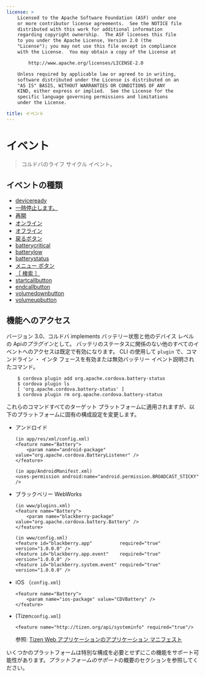 ```yaml
---
license: >
    Licensed to the Apache Software Foundation (ASF) under one
    or more contributor license agreements.  See the NOTICE file
    distributed with this work for additional information
    regarding copyright ownership.  The ASF licenses this file
    to you under the Apache License, Version 2.0 (the
    "License"); you may not use this file except in compliance
    with the License.  You may obtain a copy of the License at

        http://www.apache.org/licenses/LICENSE-2.0

    Unless required by applicable law or agreed to in writing,
    software distributed under the License is distributed on an
    "AS IS" BASIS, WITHOUT WARRANTIES OR CONDITIONS OF ANY
    KIND, either express or implied.  See the License for the
    specific language governing permissions and limitations
    under the License.

title: イベント
---
```


# イベント

> コルドバのライフ サイクル イベント。

## イベントの種類

*   [deviceready](events.deviceready.html)
*   [一時停止します。](events.pause.html)
*   [再開](events.resume.html)
*   [オンライン](events.online.html)
*   [オフライン](events.offline.html)
*   [戻るボタン](events.backbutton.html)
*   [batterycritical](events.batterycritical.html)
*   [batterylow](events.batterylow.html)
*   [batterystatus](events.batterystatus.html)
*   [メニュー ボタン](events.menubutton.html)
*   [［ 検索 ］](events.searchbutton.html)
*   [startcallbutton](events.startcallbutton.html)
*   [endcallbutton](events.endcallbutton.html)
*   [volumedownbutton](events.volumedownbutton.html)
*   [volumeupbutton](events.volumeupbutton.html)

## 機能へのアクセス

バージョン 3.0、コルドバ implements バッテリー状態と他のデバイス レベルの Api*のプラグイン*として。 バッテリのステータスに関係のない他のすべてのイベントへのアクセスは既定で有効になります。 CLI の使用して `plugin` で、コマンドライン ・ インタ フェースを有効または無効バッテリー イベント説明されたコマンド。

        $ cordova plugin add org.apache.cordova.battery-status
        $ cordova plugin ls
        [ 'org.apache.cordova.battery-status' ]
        $ cordova plugin rm org.apache.cordova.battery-status
    

これらのコマンドすべてのターゲット プラットフォームに適用されますが、以下のプラットフォームに固有の構成設定を変更します。

*   アンドロイド
    
        (in app/res/xml/config.xml)
        <feature name="Battery">
            <param name="android-package" value="org.apache.cordova.BatteryListener" />
        </feature>
        
        (in app/AndroidManifest.xml)
        <uses-permission android:name="android.permission.BROADCAST_STICKY" />
        

*   ブラックベリー WebWorks
    
        (in www/plugins.xml)
        <feature name="Battery">
            <param name="blackberry-package" value="org.apache.cordova.battery.Battery" />
        </feature>
        
        (in www/config.xml)
        <feature id="blackberry.app"          required="true" version="1.0.0.0" />
        <feature id="blackberry.app.event"    required="true" version="1.0.0.0" />
        <feature id="blackberry.system.event" required="true" version="1.0.0.0" />
        

*   iOS （`config.xml`)
    
        <feature name="Battery">
            <param name="ios-package" value="CDVBattery" />
        </feature>
        

*   (Tizen`config.xml`)
    
        <feature name="http://tizen.org/api/systeminfo" required="true"/>
        
    
    参照: [Tizen Web アプリケーションのアプリケーション マニフェスト][1]

 [1]: https://developer.tizen.org/help/topic/org.tizen.help.gs/Creating%20a%20Project.html?path=0_1_1_3#8814682_CreatingaProject-EditingconfigxmlFeatures

いくつかのプラットフォームは特別な構成を必要とせずにこの機能をサポート可能性があります。*プラットフォームのサポート*の概要のセクションを参照してください。